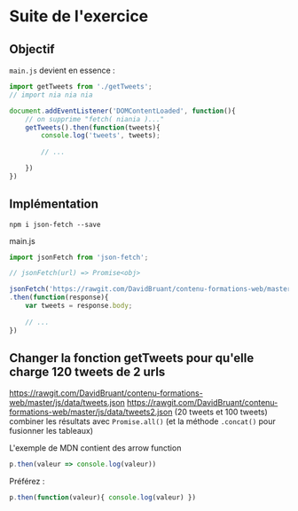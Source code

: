 # Suite de l'exercice

## Objectif 

`main.js` devient en essence :

````js
import getTweets from './getTweets';
// import nia nia nia

document.addEventListener('DOMContentLoaded', function(){
    // on supprime "fetch( niania )..."
    getTweets().then(function(tweets){
        console.log('tweets', tweets);
        
        // ...

    })
})
````

## Implémentation

`npm i json-fetch --save`

main.js
````js
import jsonFetch from 'json-fetch';

// jsonFetch(url) => Promise<obj>

jsonFetch('https://rawgit.com/DavidBruant/contenu-formations-web/master/js/data/tweets.json', {credentials: 'omit'})
.then(function(response){
    var tweets = response.body;
    
    // ...
})
````



## Changer la fonction getTweets pour qu'elle charge 120 tweets de 2 urls

https://rawgit.com/DavidBruant/contenu-formations-web/master/js/data/tweets.json
https://rawgit.com/DavidBruant/contenu-formations-web/master/js/data/tweets2.json
(20 tweets et 100 tweets)
combiner les résultats avec `Promise.all()` (et la méthode `.concat()` pour fusionner 
les tableaux)

L'exemple de MDN contient des arrow function 
````js
p.then(valeur => console.log(valeur))
````

Préférez : 
````js
p.then(function(valeur){ console.log(valeur) })
````